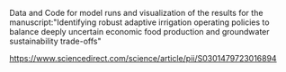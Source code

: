 Data and Code for model runs and visualization of the results for the manuscript:"Identifying robust adaptive irrigation operating policies to balance deeply uncertain economic food production and groundwater sustainability trade-offs"

https://www.sciencedirect.com/science/article/pii/S0301479723016894


